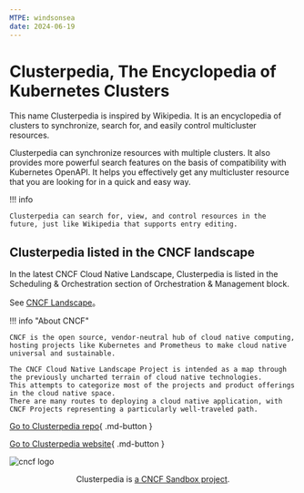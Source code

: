 ```yaml
---
MTPE: windsonsea
date: 2024-06-19
---
```


# Clusterpedia, The Encyclopedia of Kubernetes Clusters

This name Clusterpedia is inspired by Wikipedia. It is an encyclopedia of clusters to synchronize, search for, and easily control multicluster resources.

Clusterpedia can synchronize resources with multiple clusters.
It also provides more powerful search features on the basis of compatibility with Kubernetes OpenAPI.
It helps you effectively get any multicluster resource that you are looking for in a quick and easy way.

!!! info

    Clusterpedia can search for, view, and control resources in the future, just like Wikipedia that supports entry editing.

## Clusterpedia listed in the CNCF landscape

In the latest CNCF Cloud Native Landscape, Clusterpedia is listed in the Scheduling & Orchestration section of Orchestration & Management block.

See [CNCF Landscape](https://landscape.cncf.io/card-mode?category=scheduling-orchestration&grouping=category&selected=clusterpedia)。

!!! info "About CNCF"

    CNCF is the open source, vendor-neutral hub of cloud native computing, hosting projects like Kubernetes and Prometheus to make cloud native universal and sustainable.

    The CNCF Cloud Native Landscape Project is intended as a map through the previously uncharted terrain of cloud native technologies.
    This attempts to categorize most of the projects and product offerings in the cloud native space.
    There are many routes to deploying a cloud native application, with CNCF Projects representing a particularly well-traveled path.

[Go to Clusterpedia repo](https://github.com/clusterpedia-io){ .md-button }

[Go to Clusterpedia website](https://clusterpedia.io/){ .md-button }

![cncf logo](./images/cncf.png)

<p align="center">
Clusterpedia is <a href="https://landscape.cncf.io/?selected=merbridge"> a CNCF Sandbox project</a>.
</p>

